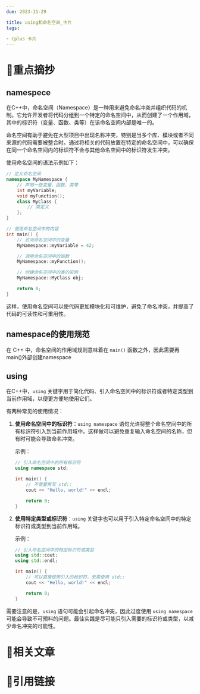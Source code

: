 ```yaml
---
due: 2023-11-29 

title: using和命名空间_卡片
tags:
 
- Cplus 卡片
---
```

# 🍎重点摘抄
## namespece
在C++中，命名空间（Namespace）是一种用来避免命名冲突并组织代码的机制。它允许开发者将代码分组到一个特定的命名空间中，从而创建了一个作用域，其中的标识符（变量、函数、类等）在该命名空间内部是唯一的。

命名空间有助于避免在大型项目中出现名称冲突，特别是当多个库、模块或者不同来源的代码需要被整合时。通过将相关的代码放置在特定的命名空间中，可以确保在同一个命名空间内的标识符不会与其他命名空间中的标识符发生冲突。

使用命名空间的语法示例如下：

```cpp
// 定义命名空间
namespace MyNamespace {
    // 声明一些变量、函数、类等
    int myVariable;
    void myFunction();
    class MyClass {
        // 类定义
    };
}

// 使用命名空间中的内容
int main() {
    // 访问命名空间中的变量
    MyNamespace::myVariable = 42;

    // 调用命名空间中的函数
    MyNamespace::myFunction();

    // 创建命名空间中的类的实例
    MyNamespace::MyClass obj;

    return 0;
}
```

这样，使用命名空间可以使代码更加模块化和可维护，避免了命名冲突，并提高了代码的可读性和可重用性。

## namespace的使用规范
在 C++ 中，命名空间的作用域规则意味着在 `main()` 函数之外，因此需要再main()外部创建namespace
## using
在C++中，`using` 关键字用于简化代码、引入命名空间中的标识符或者特定类型到当前作用域，以便更方便地使用它们。

有两种常见的使用情况：

1. **使用命名空间中的标识符**：`using namespace` 语句允许将整个命名空间中的所有标识符引入到当前作用域中。这样做可以避免重复输入命名空间的名称，但有时可能会导致命名冲突。

    示例：
    ```cpp
    // 引入命名空间中的所有标识符
    using namespace std;

    int main() {
        // 不需要再写 std::
        cout << "Hello, world!" << endl;

        return 0;
    }
    ```

2. **使用特定类型或标识符**：`using` 关键字也可以用于引入特定命名空间中的特定标识符或类型到当前作用域。

    示例：
    ```cpp
    // 引入命名空间中的特定标识符或类型
    using std::cout;
    using std::endl;

    int main() {
        // 可以直接使用引入的标识符，无需使用 std::
        cout << "Hello, world!" << endl;

        return 0;
    }
    ```

需要注意的是，`using` 语句可能会引起命名冲突，因此过度使用 `using namespace` 可能会导致不可预料的问题。最佳实践是尽可能只引入需要的标识符或类型，以减少命名冲突的可能性。



# 📒相关文章




# 🍏引用链接

